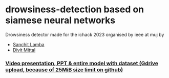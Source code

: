 # drowsiness-detection based on siamese neural networks
Drowsiness detector made for the ichack 2023 organised by ieee at muj by 
- [Sanchit Lamba](https://github.com/sanchit-lamba)
- [Divit Mittal](https://github.com/DivitMittal) 
### 
### [Video presentation, PPT & entire model with dataset (Gdrive upload, because of 25MiB size limit on github)](https://drive.google.com/drive/folders/1-3RSOSQtXirUXBK5ExcuD9ZifMQ5Q0IW?usp=sharing)
